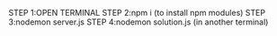 STEP 1:OPEN TERMINAL
STEP 2:npm i (to install npm modules)
STEP 3:nodemon server.js
STEP 4:nodemon solution.js (in another terminal)
